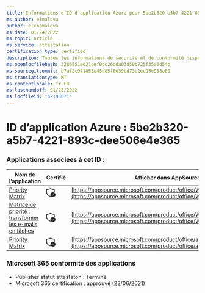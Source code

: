 ```yaml
---
title: Informations d’ID d’application Azure pour 5be2b320-a5b7-4221-893c-dee506e4e365
ms.author: elmalova
author: elenamalova
ms.date: 01/24/2022
ms.topic: article
ms.service: attestation
certification_type: certified
description: Toutes les informations de sécurité et de conformité disponibles pour 5be2b320-a5b7-4221-893c-dee506e4e365.
ms.openlocfilehash: 3286551ed21eef0dc26dda03850b725f35a6d54b
ms.sourcegitcommit: b7af2c971853a45d85f0039bd73c2ed95e958a80
ms.translationtype: MT
ms.contentlocale: fr-FR
ms.lasthandoff: 01/25/2022
ms.locfileid: "62195071"
---
```

# <a name="azure-app-id-5be2b320-a5b7-4221-893c-dee506e4e365"></a>ID d’application Azure : 5be2b320-a5b7-4221-893c-dee506e4e365


### <a name="apps-associated-with-this-id"></a>Applications associées à cet ID :
| **Nom de l’application** | **Certifié** | **Afficher dans AppSource** |
|--------------|---------------|-----------------------|
| [Priority Matrix](https://docs.microsoft.com/microsoft-365-app-certification/forward/WA104382005) | <img alt="Certified application badge" src="../media/certified-badge.png" height="25" width="25" /> | [https://appsource.microsoft.com/product/office/WA104382005](https://appsource.microsoft.com/product/office/WA104382005) |
| [Matrice de priorité : transformer les e-mails en tâches](https://docs.microsoft.com/microsoft-365-app-certification/forward/WA104381735) | <img alt="Certified application badge" src="../media/certified-badge.png" height="25" width="25" /> | [https://appsource.microsoft.com/product/office/WA104381735](https://appsource.microsoft.com/product/office/WA104381735) |
| [Priority Matrix](https://docs.microsoft.com/microsoft-365-app-certification/forward/appfluenceinc.m_pm_msft) | <img alt="Certified application badge" src="../media/certified-badge.png" height="25" width="25" /> | [https://appsource.microsoft.com/product/office/appfluenceinc.m_pm_msft](https://appsource.microsoft.com/product/office/appfluenceinc.m_pm_msft) |

### <a name="microsoft-365-app-compliance-status"></a>Microsoft 365 conformité des applications
- Publisher statut attestaton : Terminé
- Microsoft 365 certification : approuvé (23/06/2021)
